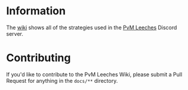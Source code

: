 # Information
The [wiki](https://github.com/PvM-Leeches/Leeching-Strategies/wiki) shows all of the strategies used in the [PvM Leeches](https://friendliness.me/pvml) Discord server.

# Contributing
If you'd like to contribute to the PvM Leeches Wiki, please submit a Pull Request for anything in the `docs/**` directory.
